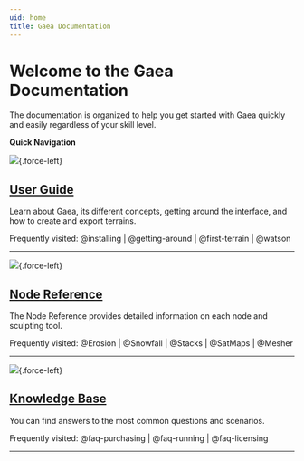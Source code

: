 ```yaml
---
uid: home
title: Gaea Documentation
---
```


# Welcome to the Gaea Documentation

The documentation is organized to help you get started with Gaea quickly and easily regardless of your skill level.

<div class="home">

**Quick Navigation**

![](/images/icon-guide.png){.force-left}
## [User Guide](/Guide/index.html)

Learn about Gaea, its different concepts, getting around the interface, and how to create and export terrains.

Frequently visited: 
  @installing
| @getting-around
| @first-terrain
| @watson

---

![](/images/icon-help.png){.force-left}
## [Node Reference](/Reference/index.html)

The Node Reference provides detailed information on each node and sculpting tool.

Frequently visited: 
 @Erosion
| @Snowfall
| @Stacks
| @SatMaps
| @Mesher

---

![](/images/icon-kb.png){.force-left}  
## [Knowledge Base](/KB/index.html)

You can find answers to the most common questions and scenarios.

Frequently visited: 
 @faq-purchasing
| @faq-running
| @faq-licensing

---

</div>